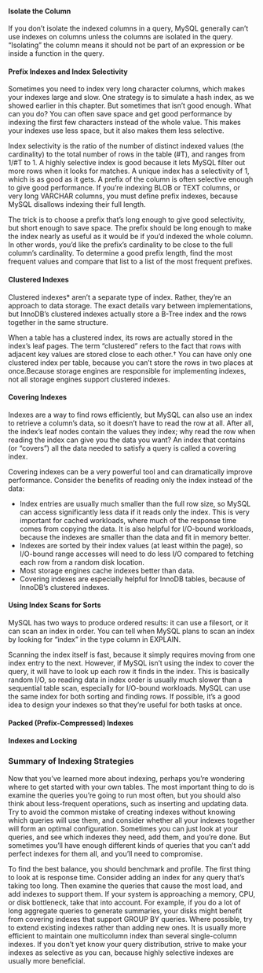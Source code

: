 #### Isolate the Column

If you don’t isolate the indexed columns in a query, MySQL generally can’t use indexes on columns unless the columns are isolated in the query. “Isolating” the column means it should not be part of an expression or be inside a function in the query.

#### Prefix Indexes and Index Selectivity

Sometimes you need to index very long character columns, which makes your indexes large and slow. One strategy is to simulate a hash index, as we showed earlier in this chapter. But sometimes that isn’t good enough. What can you do? You can often save space and get good performance by indexing the first few characters instead of the whole value. This makes your indexes use less space, but it also makes them less selective. 

Index selectivity is the ratio of the number of distinct indexed values (the cardinality) to the total number of rows in the table (#T), and ranges from 1/#T to 1. A highly selective index is good because it lets MySQL filter out more rows when it looks for matches. A unique index has a selectivity of 1, which is as good as it gets. A prefix of the column is often selective enough to give good performance. If you’re indexing BLOB or TEXT columns, or very long VARCHAR columns, you must define prefix indexes, because MySQL disallows indexing their full length. 

The trick is to choose a prefix that’s long enough to give good selectivity, but short enough to save space. The prefix should be long enough to make the index nearly as useful as it would be if you’d indexed the whole column. In other words, you’d like the prefix’s cardinality to be close to the full column’s cardinality. To determine a good prefix length, find the most frequent values and compare that list to a list of the most frequent prefixes.

#### Clustered Indexes

Clustered indexes* aren’t a separate type of index. Rather, they’re an approach to data storage. The exact details vary between implementations, but InnoDB’s clustered indexes actually store a B-Tree index and the rows together in the same structure.

When a table has a clustered index, its rows are actually stored in the index’s leaf pages. The term “clustered” refers to the fact that rows with adjacent key values are stored close to each other.† You can have only one clustered index per table, because you can’t store the rows in two places at once.Because storage engines are responsible for implementing indexes, not all storage engines support clustered indexes.

#### Covering Indexes 

Indexes are a way to find rows efficiently, but MySQL can also use an index to retrieve a column’s data, so it doesn’t have to read the row at all. After all, the index’s leaf nodes contain the values they index; why read the row when reading the index can give you the data you want? An index that contains (or “covers”) all the data needed to satisfy a query is called a covering index.

Covering indexes can be a very powerful tool and can dramatically improve performance. Consider the benefits of reading only the index instead of the data:
* Index entries are usually much smaller than the full row size, so MySQL can access significantly less data if it reads only the index. This is very important for cached workloads, where much of the response time comes from copying the data. It is also helpful for I/O-bound workloads, because the indexes are smaller than the data and fit in memory better.
* Indexes are sorted by their index values (at least within the page), so I/O-bound range accesses will need to do less I/O compared to fetching each row from a random disk location.
* Most storage engines cache indexes better than data.
* Covering indexes are especially helpful for InnoDB tables, because of InnoDB’s clustered indexes.

#### Using Index Scans for Sorts 

MySQL has two ways to produce ordered results: it can use a filesort, or it can scan an index in order. You can tell when MySQL plans to scan an index by looking for “index” in the type column in EXPLAIN.

Scanning the index itself is fast, because it simply requires moving from one index entry to the next. However, if MySQL isn’t using the index to cover the query, it will have to look up each row it finds in the index. This is basically random I/O, so reading data in index order is usually much slower than a sequential table scan, especially for I/O-bound workloads. MySQL can use the same index for both sorting and finding rows. If possible, it’s a good idea to design your indexes so that they’re useful for both tasks at once.

#### Packed (Prefix-Compressed) Indexes

#### Indexes and Locking

### Summary of Indexing Strategies 
Now that you’ve learned more about indexing, perhaps you’re wondering where to get started with your own tables. The most important thing to do is examine the queries you’re going to run most often, but you should also think about less-frequent operations, such as inserting and updating data. Try to avoid the common mistake of creating indexes without knowing which queries will use them, and consider whether all your indexes together will form an optimal configuration. Sometimes you can just look at your queries, and see which indexes they need, add them, and you’re done. But sometimes you’ll have enough different kinds of queries that you can’t add perfect indexes for them all, and you’ll need to compromise. 

To find the best balance, you should benchmark and profile. The first thing to look at is response time. Consider adding an index for any query that’s taking too long. Then examine the queries that cause the most load, and add indexes to support them. If your system is approaching a memory, CPU, or disk bottleneck, take that into account. For example, if you do a lot of long aggregate queries to generate summaries, your disks might benefit from covering indexes that support GROUP BY queries. Where possible, try to extend existing indexes rather than adding new ones. It is usually more efficient to maintain one multicolumn index than several single-column indexes. If you don’t yet know your query distribution, strive to make your indexes as selective as you can, because highly selective indexes are usually more beneficial.


